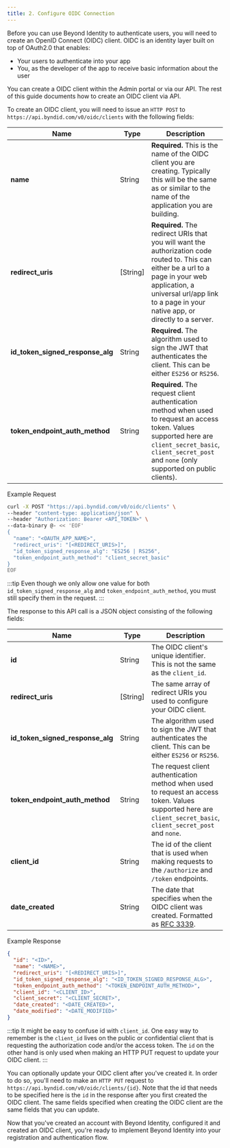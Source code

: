 ```yaml
---
title: 2. Configure OIDC Connection
---
```


Before you can use Beyond Identity to authenticate users, you will need to create an OpenID Connect (OIDC) client. OIDC is an identity layer built on top of OAuth2.0 that enables:

* Your users to authenticate into your app
* You, as the developer of the app to receive basic information about the user

You can create a OIDC client within the Admin portal or via our API. The rest of this guide documents how to create an OIDC client via API.

To create an OIDC client, you will need to issue an `HTTP POST` to `https://api.byndid.com/v0/oidc/clients` with the following fields:

| Name								| Type		|Description	|
|------------------------------ 	|-----------|---------------|
| **name**							| String	|**Required.** This is the name of the OIDC client you are creating. Typically this will be the same as or similar to the name of the application you are building.|
| **redirect_uris**					| [String]	|**Required.** The redirect URIs that you will want the authorization code routed to. This can either be a url to a page in your web application, a universal url/app link to a page in your native app, or directly to a server.|
| **id_token_signed_response_alg**	| String	|**Required.** The algorithm used to sign the JWT that authenticates the client. This can be either `ES256` or `RS256`.|
| **token_endpoint_auth_method**	| String	|**Required.** The request client authentication method when used to request an access token. Values supported here are `client_secret_basic`, `client_secret_post` and `none` (only supported on public clients).|

Example Request

```bash
curl -X POST "https://api.byndid.com/v0/oidc/clients" \
--header "content-type: application/json" \
--header "Authorization: Bearer <API_TOKEN>" \
--data-binary @- << 'EOF'
{
  "name": "<OAUTH_APP_NAME>",
  "redirect_uris": "[<REDIRECT_URIS>]",
  "id_token_signed_response_alg": "ES256 | RS256",
  "token_endpoint_auth_method": "client_secret_basic"
}
EOF
```

:::tip 
Even though we only allow one value for both `id_token_signed_response_alg` and `token_endpoint_auth_method`, you must still specify them in the request.
:::

The response to this API call is a JSON object consisting of the following fields:

| Name 								| Type 		| Description 	|
| ----------------------------- 	| ---------	| ------------- |
|**id** 							| String	| The OIDC client's unique identifier. This is not the same as the `client_id`.| 
|**redirect_uris**					| [String]	| The same array of redirect URIs you used to configure your OIDC client.|
|**id_token_signed_response_alg**	| String	| The algorithm used to sign the JWT that authenticates the client. This can be either `ES256` or `RS256`.|
|**token_endpoint_auth_method**		| String	| The request client authentication method when used to request an access token. Values supported here are `client_secret_basic`, `client_secret_post` and `none`.|
|**client_id**						| String	| The id of the client that is used when making requests to the `/authorize` and `/token` endpoints.||client_secret|String|The secret that is used when making a request to the `/token` endpoint from a confidential client.|
|**date_created**					| String	| The date that specifies when the OIDC client was created. Formatted as [RFC 3339](https://tools.ietf.org/html/rfc3339).||date_modified|String|The date that specifies when the OIDC client was updated. Formatted as  [RFC 3339](https://tools.ietf.org/html/rfc3339).|

Example Response

```json
{
  "id": "<ID>",
  "name": "<NAME>",
  "redirect_uris": "[<REDIRECT_URIS>]",
  "id_token_signed_response_alg": "<ID_TOKEN_SIGNED_RESPONSE_ALG>",
  "token_endpoint_auth_method": "<TOKEN_ENDPOINT_AUTH_METHOD>",
  "client_id": "<CLIENT_ID>",
  "client_secret": "<CLIENT_SECRET>",
  "date_created": "<DATE_CREATED>",
  "date_modified": "<DATE_MODIFIED>"
}
```

:::tip 
It might be easy to confuse id with `client_id`. One easy way to remember is the `client_id` lives on the public or confidential client that is requesting the authorization code and/or the access token. The `id` on the other hand is only used when making an HTTP PUT request to update your OIDC client.
:::

You can optionally update your OIDC client after you've created it. In order to do so, you'll need to make an `HTTP PUT` request to `https://api.byndid.com/v0/oidc/clients/{id}`. Note that the id that needs to be specified here is the `id` in the response after you first created the OIDC client. The same fields specified when creating the OIDC client are the same fields that you can update.

Now that you've created an account with Beyond Identity, configured it and created an OIDC client, you're ready to implement Beyond Identity into your registration and authentication flow.